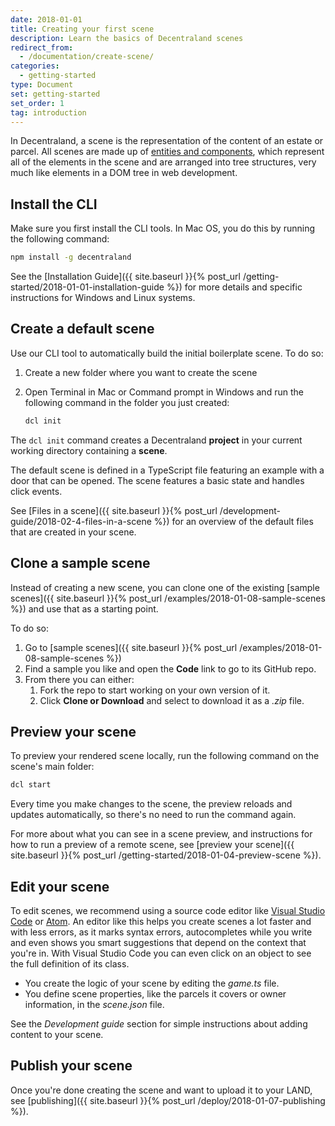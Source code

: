 ```yaml
---
date: 2018-01-01
title: Creating your first scene
description: Learn the basics of Decentraland scenes
redirect_from:
  - /documentation/create-scene/
categories:
  - getting-started
type: Document
set: getting-started
set_order: 1
tag: introduction
---
```


In Decentraland, a scene is the representation of the content of an estate or parcel. All scenes are made up of [entities and components](), which represent all of the elements in the scene and are arranged into tree structures, very much like elements in a DOM tree in web development.

## Install the CLI

Make sure you first install the CLI tools. In Mac OS, you do this by running the following command:

```bash
npm install -g decentraland
```

See the [Installation Guide]({{ site.baseurl }}{% post_url /getting-started/2018-01-01-installation-guide %}) for more details and specific instructions for Windows and Linux systems.

## Create a default scene

Use our CLI tool to automatically build the initial boilerplate scene. To do so:

1. Create a new folder where you want to create the scene
2. Open Terminal in Mac or Command prompt in Windows and run the following command in the folder you just created:

   ```bash
   dcl init
   ```

The `dcl init` command creates a Decentraland **project** in your current working directory containing a **scene**.

The default scene is defined in a TypeScript file featuring an example with a door that can be opened. The scene features a basic state and handles click events.

See [Files in a scene]({{ site.baseurl }}{% post_url /development-guide/2018-02-4-files-in-a-scene %}) for an overview of the default files that are created in your scene.

## Clone a sample scene

Instead of creating a new scene, you can clone one of the existing [sample scenes]({{ site.baseurl }}{% post_url /examples/2018-01-08-sample-scenes %}) and use that as a starting point.

To do so:

1. Go to [sample scenes]({{ site.baseurl }}{% post_url /examples/2018-01-08-sample-scenes %})
2. Find a sample you like and open the **Code** link to go to its GitHub repo.
3. From there you can either:
   1. Fork the repo to start working on your own version of it.
   2. Click **Clone or Download** and select to download it as a _.zip_ file.

## Preview your scene

To preview your rendered scene locally, run the following command on the scene's main folder:

```bash
dcl start
```

Every time you make changes to the scene, the preview reloads and updates automatically, so there's no need to run the command again.

For more about what you can see in a scene preview, and instructions for how to run a preview of a remote scene, see [preview your scene]({{ site.baseurl }}{% post_url /getting-started/2018-01-04-preview-scene %}).

## Edit your scene

To edit scenes, we recommend using a source code editor like [Visual Studio Code](https://code.visualstudio.com/) or [Atom](https://atom.io/). An editor like this helps you create scenes a lot faster and with less errors, as it marks syntax errors, autocompletes while you write and even shows you smart suggestions that depend on the context that you're in. With Visual Studio Code you can even click on an object to see the full definition of its class.

- You create the logic of your scene by editing the _game.ts_ file.
- You define scene properties, like the parcels it covers or owner information, in the _scene.json_ file.

See the _Development guide_ section for simple instructions about adding content to your scene.

## Publish your scene

Once you're done creating the scene and want to upload it to your LAND, see [publishing]({{ site.baseurl }}{% post_url /deploy/2018-01-07-publishing %}).

